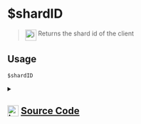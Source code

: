 # $shardID
> <img align="top" src="https://upload.wikimedia.org/wikipedia/commons/thumb/e/e4/Infobox_info_icon.svg/160px-Infobox_info_icon.svg.png?20150409153300" alt="image" width="25" height="auto"> Returns the shard id of the client
## Usage
```
$shardID
```
<details>
<summary>
    
## <img align="top" src="https://cdn4.iconfinder.com/data/icons/iconsimple-logotypes/512/github-512.png" alt="image" width="25" height="auto">  [Source Code](https://github.com/tryforge/ForgeScript-V2/blob/main/src/native/shardID.ts)
    
</summary>
    
```ts
import { NativeFunction, Return } from "../structures"

export default new NativeFunction({
    name: "$shardID",
    version: "1.0.0",
    description: "Returns the shard id of the client",
    unwrap: false,
    execute(ctx) {
        return Return.success(ctx.runtime.extras ?? ctx.client.shard?.ids.join(", "))
    }
})
```
    
</details>